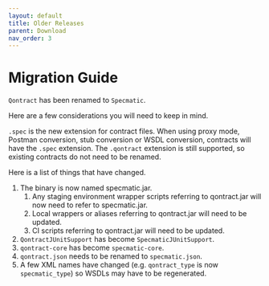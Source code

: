 ```yaml
---
layout: default
title: Older Releases
parent: Download
nav_order: 3
---
```

Migration Guide
===============

`Qontract` has been renamed to `Specmatic`.

Here are a few considerations you will need to keep in mind.

`.spec` is the new extension for contract files. When using proxy mode, Postman conversion, stub conversion or WSDL conversion, contracts will have the `.spec` extension. The `.qontract` extension is still supported, so existing contracts do not need to be renamed.

Here is a list of things that have changed.
1. The binary is now named specmatic.jar.
   1. Any staging environment wrapper scripts referring to qontract.jar will now need to refer to specmatic.jar.
   2. Local wrappers or aliases referring to qontract.jar will need to be updated.
   3. CI scripts referring to qontract.jar will need to be updated.
2. `QontractJUnitSupport` has become `SpecmaticJUnitSupport`.
3. `qontract-core` has become `specmatic-core`.
4. `qontract.json` needs to be renamed to `specmatic.json`.
5. A few XML names have changed (e.g. `qontract_type` is now `specmatic_type`) so WSDLs may have to be regenerated.
